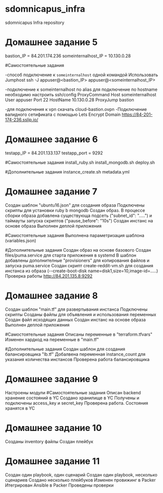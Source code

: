 # sdomnicapus_infra
sdomnicapus Infra repository

# Домашнее задание 5
bastion_IP = 84.201.174.236
someinternalhost_IP = 10.130.0.28

#Самостоятельные задания

-способ подключение к `someinternalhost` одной командой
Использовать Jumphost
ssh -J appuser@<bastion_IP> appuser@<someinternalhost_IP>

-подключение к someinternalhost по alias
для подключение по hostname необходимо настроить ssh/config ProxyCommand 
Host someinternalhost 
User appuser 
Port 22 
HostName 10.130.0.28
ProxyJump bastion

-для подключения к vpn скачать cloud-bastion.ovpn
-Подключение валидного сетификата с помощью Lets Encrypt Domain 
https://84-201-174-236.sslip.io/

# Домашнее задание 6
testapp_IP = 84.201.133.137
testapp_port = 9292

#Самостоятельные задания
install_ruby.sh
install_mongodb.sh
deploy.sh

#Дополнительные задания
instance_create.sh
metadata.yml

# Домашнее задание 7 
Создан шаблон "ubuntu16.json" для создания образа
Подключены скрипты для установки ruby b mongodb
Создан образ.
В процессе сборки образа  добавлена существующа подсеть ("subnet_id": ".....") и таймауты запуска скриптов ("pause_before": "10s")
Создан инстанс на основе образа
Выполнен деплой приложения

#Самостоятельные задания
Выполнена параметризация шаблона (variables.json)

#Дополнительные задания
Создан образ на основе базового
Создан files/puma.service для старта приложения в systemd
В шаблон добавлены дополнителные "provisioners" для копирования файлов и запуска puma.service
Создан скрипт create-reddit-vm.sh для создания инстанса из образа (--create-boot-disk name=disk1,size=10,image-id=.....)
Проверка работы http://84.201.135.8:9292

# Домашнее задание 8
Создан шаблон "main.tf" для развертывания инстанса
Подключены скрипты
Созданы файлы для объявления и использования переменных
Создан файл исходящих данных
Создан инстанс на основе образа
Выполнен деплой приложения

#Самостоятельные задания
Описаны переменные в "terraform.tfvars"
Изменен хардкод на переменные в "main.tf"

#Дополнительные задания
Создан шаблон для создания балансировщика "lb.tf"
Добалвена переменная instance_count для указания количества инстансов
Проверена работа балансировщика

# Домашнее задание 9
Настроены модули
#Самостоятельные задания
Описан backend хранение состояний в YC
Создано хранилище в YC
Получены и подключены access_key и secret_key
Проверена работа. Состояния хранятся в YC

# Домашнее задание 10
Созданы inventory файлы
Создан плейбук

# Домашнее задание 11
Создан один playbook, один сценарий
Создан один playbook, несколько сценариев
Создано несколько плейбуков
Изменен провижинг в Packer
Итегрирован Ansible в Packer
Проведены проверки

